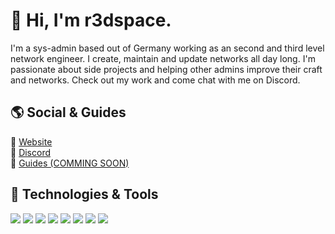 # 🚀 Hi, I'm r3dspace.
<p align="left">I'm a sys-admin based out of Germany working as an second and third level network engineer. I create, maintain and update networks all day long. I'm passionate about side projects and helping other admins improve their craft and networks. Check out my work and come chat with me on Discord.</p>

## 🌎 Social & Guides
🔗 [Website](https://r3dspace.xyz)</br>
🔗 [Discord](https://dc.spicydragon.net)</br>
🔗 [Guides (COMMING SOON)](https://wiki.r3dspace.xyz)</br>

## 🧰 Technologies & Tools
![](https://img.shields.io/badge/OS-Linux-informational?style=flat&logo=linux&logoColor=white&color=C32633)
![](https://img.shields.io/badge/OS-Windows-informational?style=flat&logo=windows&logoColor=white&color=C32633)
![](https://img.shields.io/badge/Code-Python-informational?style=flat&logo=python&logoColor=white&color=C32633)
![](https://img.shields.io/badge/Tools-Docker-informational?style=flat&logo=docker&logoColor=white&color=C32633)
![](https://img.shields.io/badge/Shell-Bash-informational?style=flat&logo=gnu-bash&logoColor=white&color=C32633)
![](https://img.shields.io/badge/Shell-Powershell-informational?style=flat&logo=powershell&logoColor=white&color=C32633)
![](https://img.shields.io/badge/Cloud-Azure-informational?style=flat&logo=microsoft-azure&logoColor=white&color=C32633)
![](https://img.shields.io/badge/Cloud-Hetzner-informational?style=flat&logo=hetzner&logoColor=white&color=C32633)

<!-- links to your social media accounts -->
[1]: https://github.com/r3dspace

<!-- icons with padding -->
[1.1]: http://i.imgur.com/0o48UoR.png (github icon with padding)
